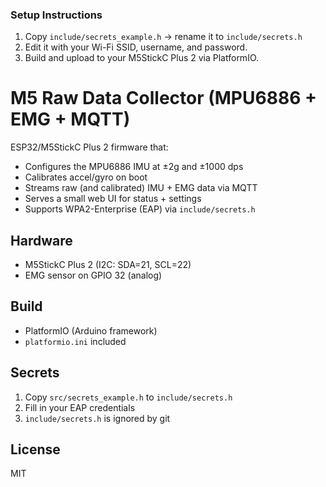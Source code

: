 ### Setup Instructions

1. Copy `include/secrets_example.h` → rename it to `include/secrets.h`
2. Edit it with your Wi-Fi SSID, username, and password.
3. Build and upload to your M5StickC Plus 2 via PlatformIO.


# M5 Raw Data Collector (MPU6886 + EMG + MQTT)


ESP32/M5StickC Plus 2 firmware that:
- Configures the MPU6886 IMU at ±2g and ±1000 dps
- Calibrates accel/gyro on boot
- Streams raw (and calibrated) IMU + EMG data via MQTT
- Serves a small web UI for status + settings
- Supports WPA2-Enterprise (EAP) via `include/secrets.h`

## Hardware
- M5StickC Plus 2 (I2C: SDA=21, SCL=22)
- EMG sensor on GPIO 32 (analog)

## Build
- PlatformIO (Arduino framework)
- `platformio.ini` included

## Secrets
1. Copy `src/secrets_example.h` to `include/secrets.h`
2. Fill in your EAP credentials
3. `include/secrets.h` is ignored by git

## License
MIT
